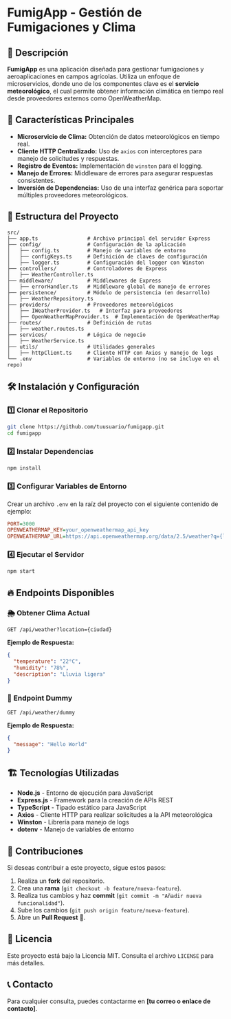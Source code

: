 # FumigApp - Gestión de Fumigaciones y Clima

## 📌 Descripción

**FumigApp** es una aplicación diseñada para gestionar fumigaciones y aeroaplicaciones en campos agrícolas. Utiliza un enfoque de microservicios, donde uno de los componentes clave es el **servicio meteorológico**, el cual permite obtener información climática en tiempo real desde proveedores externos como OpenWeatherMap.

## 🚀 Características Principales

- **Microservicio de Clima:** Obtención de datos meteorológicos en tiempo real.
- **Cliente HTTP Centralizado:** Uso de `axios` con interceptores para manejo de solicitudes y respuestas.
- **Registro de Eventos:** Implementación de `winston` para el logging.
- **Manejo de Errores:** Middleware de errores para asegurar respuestas consistentes.
- **Inversión de Dependencias:** Uso de una interfaz genérica para soportar múltiples proveedores meteorológicos.

## 📁 Estructura del Proyecto

```
src/
├── app.ts                # Archivo principal del servidor Express
├── config/               # Configuración de la aplicación
│   ├── config.ts         # Manejo de variables de entorno
│   ├── configKeys.ts     # Definición de claves de configuración
│   ├── logger.ts         # Configuración del logger con Winston
├── controllers/          # Controladores de Express
│   ├── WeatherController.ts
├── middleware/           # Middlewares de Express
│   ├── errorHandler.ts   # Middleware global de manejo de errores
├── persistence/          # Módulo de persistencia (en desarrollo)
│   ├── WeatherRepository.ts
├── providers/            # Proveedores meteorológicos
│   ├── IWeatherProvider.ts   # Interfaz para proveedores
│   ├── OpenWeatherMapProvider.ts  # Implementación de OpenWeatherMap
├── routes/               # Definición de rutas
│   ├── weather.routes.ts
├── services/             # Lógica de negocio
│   ├── WeatherService.ts
├── utils/                # Utilidades generales
│   ├── httpClient.ts     # Cliente HTTP con Axios y manejo de logs
└── .env                  # Variables de entorno (no se incluye en el repo)
```

## 🛠 Instalación y Configuración

### 1️⃣ Clonar el Repositorio

```bash
git clone https://github.com/tuusuario/fumigapp.git
cd fumigapp
```

### 2️⃣ Instalar Dependencias

```bash
npm install
```

### 3️⃣ Configurar Variables de Entorno

Crear un archivo `.env` en la raíz del proyecto con el siguiente contenido de ejemplo:

```ini
PORT=3000
OPENWEATHERMAP_KEY=your_openweathermap_api_key
OPENWEATHERMAP_URL=https://api.openweathermap.org/data/2.5/weather?q={location}&appid={apiKey}
```

### 4️⃣ Ejecutar el Servidor

```bash
npm start
```

## 🔥 Endpoints Disponibles

### 🌦 Obtener Clima Actual

```http
GET /api/weather?location={ciudad}
```

**Ejemplo de Respuesta:**

```json
{
  "temperature": "22°C",
  "humidity": "78%",
  "description": "Lluvia ligera"
}
```

### 🧪 Endpoint Dummy

```http
GET /api/weather/dummy
```

**Ejemplo de Respuesta:**

```json
{
  "message": "Hello World"
}
```

## 🏗 Tecnologías Utilizadas

- **Node.js** - Entorno de ejecución para JavaScript
- **Express.js** - Framework para la creación de APIs REST
- **TypeScript** - Tipado estático para JavaScript
- **Axios** - Cliente HTTP para realizar solicitudes a la API meteorológica
- **Winston** - Librería para manejo de logs
- **dotenv** - Manejo de variables de entorno

## 🤝 Contribuciones

Si deseas contribuir a este proyecto, sigue estos pasos:

1. Realiza un **fork** del repositorio.
2. Crea una **rama** (`git checkout -b feature/nueva-feature`).
3. Realiza tus cambios y haz **commit** (`git commit -m "Añadir nueva funcionalidad"`).
4. Sube los cambios (`git push origin feature/nueva-feature`).
5. Abre un **Pull Request** 🚀.

## 📜 Licencia

Este proyecto está bajo la Licencia MIT. Consulta el archivo `LICENSE` para más detalles.

## 📞 Contacto

Para cualquier consulta, puedes contactarme en **[tu correo o enlace de contacto]**.
